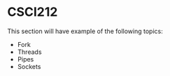 CSCI212
=======

This section will have example of the following topics:

- Fork 
- Threads
- Pipes 
- Sockets
